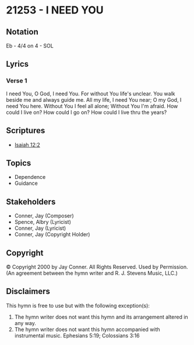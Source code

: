 # 21253 - I NEED YOU

## Notation

Eb - 4/4 on 4 - SOL

## Lyrics

### Verse 1

I need You, O God, I need You. For without You life's unclear. You walk beside me and always guide me. All my life, I need You near; O my God, I need You here. Without You I feel all alone; Without You I'm afraid. How could I live on? How could I go on? How could I live thru the years? 


## Scriptures

- [Isaiah 12:2](https://www.biblegateway.com/passage/?search=Isaiah%2012%3A2)

## Topics

- Dependence
- Guidance

## Stakeholders

- Conner, Jay (Composer)
- Spence, Albry (Lyricist)
- Conner, Jay (Lyricist)
- Conner, Jay (Copyright Holder)

## Copyright

© Copyright 2000 by Jay Conner. All Rights Reserved. Used by Permission.
(An agreement between the hymn writer and R. J. Stevens Music, LLC.)

## Disclaimers

This hymn is free to use but with the following exception(s):
1. The hymn writer does not want this hymn and its arrangement altered in any way.
2. The hymn writer does not want this hymn accompanied with instrumental music.
Ephesians 5:19; Colossians 3:16

